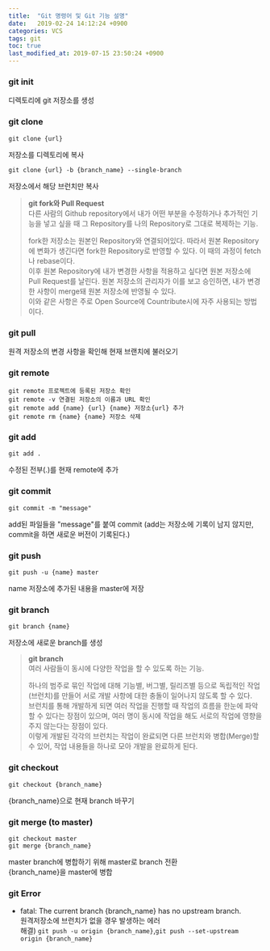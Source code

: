 ```yaml
---
title:  "Git 명령어 및 Git 기능 설명"
date:   2019-02-24 14:12:24 +0900
categories: VCS
tags: git
toc: true
last_modified_at: 2019-07-15 23:50:24 +0900
---
```


### git init

디렉토리에 git 저장소를 생성

### git clone

```
git clone {url}
```
저장소를 디렉토리에 복사

```
git clone {url} -b {branch_name} --single-branch
```
저장소에서 해당 브런치만 복사

> **git fork와 Pull Request**  
다른 사람의 Github repository에서 내가 어떤 부분을 수정하거나 추가적인 기능을 넣고 싶을 때 그 Repository를 나의 Repository로 그대로 복제하는 기능.  
>  
> fork한 저장소는 원본인 Repository와 연결되어있다. 따라서 원본 Repository에 변화가 생긴다면 fork한 Repository로 반영할 수 있다. 이 때의 과정이 fetch나 rebase이다.  
이후 원본 Repository에 내가 변경한 사항을 적용하고 싶다면 원본 저장소에 Pull Request를 날린다. 원본 저장소의 관리자가 이를 보고 승인하면, 내가 변경한 사항이 merge돼 원본 저장소에 반영될 수 있다.  
이와 같은 사항은 주로 Open Source에 Countribute시에 자주 사용되는 방법이다.  

### git pull 

원격 저장소의 변경 사항을 확인해 현재 브랜치에 불러오기

### git remote

```
git remote 프로젝트에 등록된 저장소 확인
git remote -v 연결된 저장소의 이름과 URL 확인 
git remote add {name} {url} {name} 저장소{url} 추가 
git remote rm {name} {name} 저장소 삭제 
```

### git add

```
git add .
```
수정된 전부(.)를 현재 remote에 추가  
  
### git commit 

```
git commit -m "message"
```
add된 파일들을 "message"를 붙여 commit (add는 저장소에 기록이 남지 않지만, commit을 하면 새로운 버전이 기록된다.)  

### git push 

```
git push -u {name} master
```
name 저장소에 추가된 내용을 master에 저장

### git branch

```
git branch {name}
```
저장소에 새로운 branch를 생성

> **git branch**  
여러 사람들이 동시에 다양한 작업을 할 수 있도록 하는 기능.  
>  
> 하나의 범주로 묶인 작업에 대해 기능별, 버그별, 릴리즈별 등으로 독립적인 작업(브런치)를 만들어 서로 개발 사항에 대한 충돌이 일어나지 않도록 할 수 있다.  
브런치를 통해 개발하게 되면 여러 작업을 진행할 때 작업의 흐름을 한눈에 파악할 수 있다는 장점이 있으며, 여러 명이 동시에 작업을 해도 서로의 작업에 영향을 주지 않는다는 장점이 있다.  
이렇게 개발된 각각의 브런치는 작업이 완료되면 다른 브런치와 병합(Merge)할 수 있어, 작업 내용들을 하나로 모아 개발을 완료하게 된다.  

### git checkout

```
git checkout {branch_name}
```
{branch_name}으로 현재 branch 바꾸기

### git merge (to master)

```
git checkout master
git merge {branch_name}
```
master branch에 병합하기 위해 master로 branch 전환  
{branch_name}을 master에 병합  
  
### git Error

* fatal: The current branch {branch_name} has no upstream branch.  
원격저장소에 브런치가 없을 경우 발생하는 에러  
해결) `git push -u origin {branch_name}`,`git push --set-upstream origin {branch_name}`
